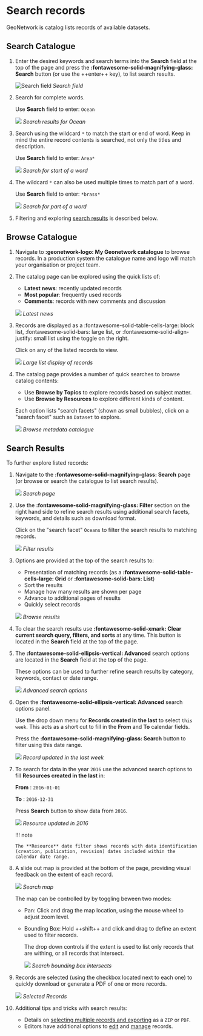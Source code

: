 # Search records

GeoNetwork is catalog lists records of available datasets.

## Search Catalogue

1.  Enter the desired keywords and search terms into the **Search** field
    at the top of the page and press the **:fontawesome-solid-magnifying-glass: Search** button
    (or use the ++enter++ key), to list search results.

    ![Search field](img/search.png)
    *Search field*

2.  Search for complete words.

    Use **Search** field to enter: `Ocean`

    ![](img/search_results.png)
    *Search results for Ocean*

3.  Search using the wildcard `*` to match the start or end of word. 
    Keep in mind the entire record contents is searched, not only the
    titles and description.
    
    Use **Search** field to enter: `Area*`

    ![](img/search_wildcard.png)
    *Search for start of a word*

4.  The wildcard `*` can also be used multiple times to match part of a word.

    Use **Search** field to enter: `*brass*`

    ![](img/search_partial.png)
    *Search for part of a word*

5. Filtering and exploring [search results](#search-results) is described below.

## Browse Catalogue

1.  Navigate to **:geonetwork-logo: My Geonetwork catalogue** to browse records.
    In a production system the catalogue name and logo will
    match your organisation or project team.

2.  The catalog page can be explored using the quick lists of:

    -   **Latest news**: recently updated records
    -   **Most popular**: frequently used records
    -   **Comments**: records with new comments and discussion

    ![](img/browse_latest.png)
    *Latest news*

3.  Records are displayed as a :fontawesome-solid-table-cells-large: block list, :fontawesome-solid-bars: large list, or :fontawesome-solid-align-justify: small list
    using the toggle on the right.

    Click on any of the listed records to view.

    ![](img/browse_large_list.png)
    *Large list display of records*

4.  The catalog page provides a number of quick searches to browse
    catalog contents:

    -   Use **Browse by Topics** to
        explore records based on subject matter.
    -   Use **Browse by Resources** to
        explore different kinds of content.

    Each option lists "search facets" (shown as small bubbles), click
    on a "search facet" such as `Dataset` to explore.

    ![](img/browse.png)
    *Browse metadata catalogue*

## Search Results

To further explore listed records:

1.  Navigate to the **:fontawesome-solid-magnifying-glass: Search** page (or browse or search the catalogue to
    list search results).
    
    ![](img/search_page.png)
    *Search page*
    
2.  Use the **:fontawesome-solid-magnifying-glass: Filter** section on the right hand side to refine search results
    using additional search facets, keywords, and details such as download format.
    
    Click on the "search facet" `Oceans` to filter the search results to
    matching records.

    ![](img/results_filter.png)
    *Filter results*

3.  Options are provided at the top of the search results to:
    
    * Presentation of matching records (as a **:fontawesome-solid-table-cells-large: Grid**
    or **:fontawesome-solid-bars: List**)
    * Sort the results
    * Manage how many results are shown per page
    * Advance to additional pages of results
    * Quickly select records

    ![](img/browse_results.png)
    *Browse results*

4.  To clear the search results use **:fontawesome-solid-xmark: Clear current search query, filters, and sorts** 
    at any time. This button is located in the **Search** field at the top of the page.

5.  The **:fontawesome-solid-ellipsis-vertical: Advanced** search options are located in the 
    **Search** field at the top of the page.
    
    These options can be used to further refine search results by category, keywords, contact
    or date range.

    ![](img/search_advanced.png)
    *Advanced search options*

4.  Open the **:fontawesome-solid-ellipsis-vertical: Advanced** search options panel.
    
    Use the drop down menu for **Records created in the last** to select `this week`.
    This acts as a short cut to fill in the **From** and **To** calendar fields.
    
    Press the **:fontawesome-solid-magnifying-glass:  Search** button to filter using this date range.

    ![](img/search_record_creation.png)
    *Record updated in the last week*

5.  To search for data in the year `2016` use the advanced search
    options to fill **Resources created in the last** in:
    
    **From**
    :   `2016-01-01`
    
    **To**
    :   `2016-12-31`
    
    Press **Search** button to show data from `2016`.

    ![](img/search_resource_2016.png)
    *Resource updated in 2016*
    
    !!! note

        The **Resource** date filter shows records with data identification
        (creation, publication, revision) dates included within the
        calendar date range.

6.  A slide out map is provided at the bottom of the page, providing
    visual feedback on the extent of each record.

    ![](img/search_map.png)
    *Search map*

    The map can be controlled by by toggling beween two modes:

    -   Pan: Click and drag the map location, using the mouse wheel to
        adjust zoom level.

    -   Bounding Box: Hold ++shift++ and click and drag to define an extent used to filter
        records.
        
        The drop down controls if the extent is used to list
        only records that are withing, or all records that intersect.
        
        ![](img/search_map_bbox.png)
        *Search bounding box intersects*

7.  Records are selected (using the checkbox located next to each one)
    to quickly download or generate a PDF of one or more records.

    ![](img/browse_selection.png)
    *Selected Records*

9.  Additional tips and tricks with search results:

    -   Details on
        [selecting multiple records and exporting](download.md#download-from-search-results)
        as a `ZIP` or `PDF`.
    -   Editors have additional options to [edit](../editor/edit/index.md) and
        [manage](../editor/publish/index.md) records.
